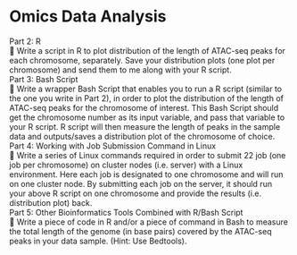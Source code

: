 # Omics Data Analysis

Part 2: R<br>
 Write a script in R to plot distribution of the length of ATAC-seq peaks for each
chromosome, separately. Save your distribution plots (one plot per chromosome) and
send them to me along with your R script.<br>
Part 3: Bash Script<br>
 Write a wrapper Bash Script that enables you to run a R script (similar to the one you
write in Part 2), in order to plot the distribution of the length of ATAC-seq peaks for the
chromosome of interest. This Bash Script should get the chromosome number as its
input variable, and pass that variable to your R script. R script will then measure the
length of peaks in the sample data and outputs/saves a distribution plot of the
chromosome of choice.<br>
Part 4: Working with Job Submission Command in Linux<br>
 Write a series of Linux commands required in order to submit 22 job (one job per
chromosome) on cluster nodes (i.e. server) with a Linux environment. Here each job is
designated to one chromosome and will run on one cluster node. By submitting each
job on the server, it should run your above R script on one chromosome and provide the
results (i.e. distribution plot) back.<br>
Part 5: Other Bioinformatics Tools Combined with R/Bash Script<br>
 Write a piece of code in R and/or a piece of command in Bash to measure the total
length of the genome (in base pairs) covered by the ATAC-seq peaks in your data
sample. (Hint: Use Bedtools).<br>
